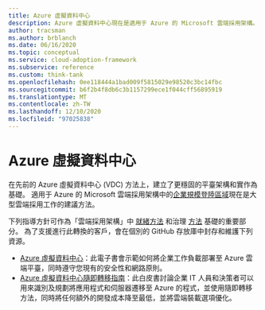 ```yaml
---
title: Azure 虛擬資料中心
description: Azure 虛擬資料中心現在是適用于 Azure 的 Microsoft 雲端採用架構。 瞭解可用來支援這種轉換的資源。
author: tracsman
ms.author: brblanch
ms.date: 06/16/2020
ms.topic: conceptual
ms.service: cloud-adoption-framework
ms.subservice: reference
ms.custom: think-tank
ms.openlocfilehash: 0ee118444a1bad009f5815029e98520c3bc14fbc
ms.sourcegitcommit: b6f2b4f8db6c3b1157299ece1f044cff56895919
ms.translationtype: MT
ms.contentlocale: zh-TW
ms.lasthandoff: 12/10/2020
ms.locfileid: "97025838"
---
```

<!-- docutune:ignore "Azure Virtual Datacenter" -->

# <a name="azure-virtual-datacenter"></a>Azure 虛擬資料中心

在先前的 Azure 虛擬資料中心 (VDC) 方法上，建立了更穩固的平臺架構和實作為基礎。 適用于 Azure 的 Microsoft 雲端採用架構中的[企業規模登陸區域](../ready/enterprise-scale/index.md)現在是大型雲端採用工作的建議方法。

下列指導方針可作為「雲端採用架構」中 [就緒方法](../ready/index.md) 和治理 [方法](../govern/index.md) 基礎的重要部分。 為了支援進行此轉換的客戶，會在個別的 GitHub 存放庫中封存和維護下列資源。

- [Azure 虛擬資料中心](https://raw.githubusercontent.com/microsoft/CloudAdoptionFramework/master/archive/vdc/Azure_Virtual_Datacenter.pdf)：此電子書會示範如何將企業工作負載部署至 Azure 雲端平臺，同時遵守您現有的安全性和網路原則。
- [Azure 虛擬資料中心隨即轉移指南](https://raw.githubusercontent.com/microsoft/CloudAdoptionFramework/master/archive/vdc/Azure_Virtual_Datacenter_Lift_and_Shift_Guide.pdf)：此白皮書討論企業 IT 人員和決策者可以用來識別及規劃將應用程式和伺服器遷移至 Azure 的程式，並使用隨即轉移方法，同時將任何額外的開發成本降至最低，並將雲端裝載選項優化。
